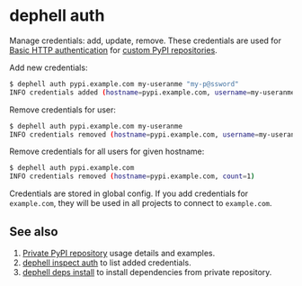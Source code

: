 # dephell auth

Manage credentials: add, update, remove. These credentials are used for [Basic HTTP authentication](https://en.wikipedia.org/wiki/Basic_access_authentication) for [custom PyPI repositories](https://www.python.org/dev/peps/pep-0503/).

Add new credentials:

```bash
$ dephell auth pypi.example.com my-useranme "my-p@ssword"
INFO credentials added (hostname=pypi.example.com, username=my-useranme)
```

Remove credentials for user:

```bash
$ dephell auth pypi.example.com my-useranme
INFO credentials removed (hostname=pypi.example.com, username=my-useranme)
```

Remove credentials for all users for given hostname:

```bash
$ dephell auth pypi.example.com
INFO credentials removed (hostname=pypi.example.com, count=1)
```

Credentials are stored in global config. If you add credentials for `example.com`, they will be used in all projects to connect to `example.com`.

## See also

1. [Private PyPI repository](use-warehouse) usage details and examples.
1. [dephell inspect auth](cmd-inspect-auth) to list added credentials.
1. [dephell deps install](cmd-deps-install) to install dependencies from private repository.
